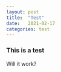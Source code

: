 ```yaml
---
layout: post
title:  "Test"
date:   2021-02-17
categories: test
---
```


### This is a test

Will it work?
